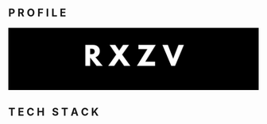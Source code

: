 ## P R O F I L E
![RXZV BANNER PROFILE](https://github.com/rxzv/rxzv/blob/main/img/banner.png)

## T E C H &nbsp; S T A C K &nbsp;
